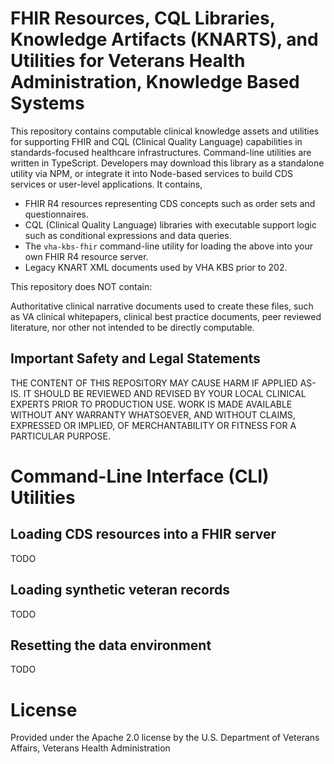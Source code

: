 # FHIR Resources, CQL Libraries, Knowledge Artifacts (KNARTS), and Utilities for Veterans Health Administration, Knowledge Based Systems

This repository contains computable clinical knowledge assets and utilities for supporting FHIR and CQL (Clinical Quality Language) capabilities in standards-focused healthcare infrastructures. Command-line utilities are written in TypeScript. Developers may download this library as a standalone utility via NPM, or integrate it into Node-based services to build CDS services or user-level applications. It contains,

* FHIR R4 resources representing CDS concepts such as order sets and questionnaires.
* CQL (Clinical Quality Language) libraries with executable support logic such as conditional expressions and data queries.
* The `vha-kbs-fhir` command-line utility for loading the above into your own FHIR R4 resource server.
* Legacy KNART XML documents used by VHA KBS prior to 202.

This repository does NOT contain:

Authoritative clinical narrative documents used to create these files, such as VA clinical whitepapers, clinical best practice documents, peer reviewed literature, nor other not intended to be directly computable.

## Important Safety and Legal Statements

THE CONTENT OF THIS REPOSITORY MAY CAUSE HARM IF APPLIED AS-IS. IT SHOULD BE REVIEWED AND REVISED BY YOUR LOCAL CLINICAL EXPERTS PRIOR TO PRODUCTION USE. WORK IS MADE AVAILABLE WITHOUT ANY WARRANTY WHATSOEVER, AND WITHOUT CLAIMS, EXPRESSED OR IMPLIED, OF MERCHANTABILITY OR FITNESS FOR A PARTICULAR PURPOSE.

# Command-Line Interface (CLI) Utilities

## Loading CDS resources into a FHIR server

TODO

## Loading synthetic veteran records

TODO

## Resetting the data environment

TODO

# License

Provided under the Apache 2.0 license by the U.S. Department of Veterans Affairs, Veterans Health Administration